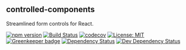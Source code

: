 controlled-components
--

Streamlined form controls for React.

[![npm version](https://badge.fury.io/js/controlled-components.svg)](https://badge.fury.io/js/controlled-components)
[![Build Status](https://travis-ci.org/thebearingedge/controlled-components.svg?branch=master)](https://travis-ci.org/thebearingedge/controlled-components)
[![codecov](https://codecov.io/gh/thebearingedge/controlled-components/branch/master/graph/badge.svg)](https://codecov.io/gh/thebearingedge/controlled-components)
[![License: MIT](https://img.shields.io/badge/License-MIT-yellow.svg)](https://opensource.org/licenses/MIT)
[![Greenkeeper badge](https://badges.greenkeeper.io/thebearingedge/controlled-components.svg)](https://greenkeeper.io/)
[![Dependency Status](https://david-dm.org/thebearingedge/controlled-components.svg)](https://david-dm.org/thebearingedge/controlled-components)
[![Dev Dependency Status](https://david-dm.org/thebearingedge/controlled-components/dev-status.svg)](https://david-dm.org/thebearingedge/controlled-components)
